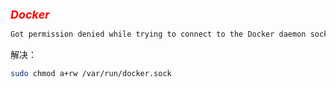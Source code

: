 <font color=red size=4>***Docker***</font>

```bash
Got permission denied while trying to connect to the Docker daemon socket at unix:///var/run/docker.sock: Get http://%2Fvar%2Frun%2Fdocker.sock/v1.24/containers/json: dial unix /var/run/docker.sock: connect: permission denied
```

解决：

```bash
sudo chmod a+rw /var/run/docker.sock
```

